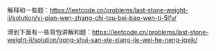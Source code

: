 解释和一些题：https://leetcode.cn/problems/last-stone-weight-ii/solution/yi-pian-wen-zhang-chi-tou-bei-bao-wen-ti-5lfv/

滑到下面有一些背包讲解和题：https://leetcode.cn/problems/last-stone-weight-ii/solution/gong-shui-san-xie-xiang-jie-wei-he-neng-jgxik/